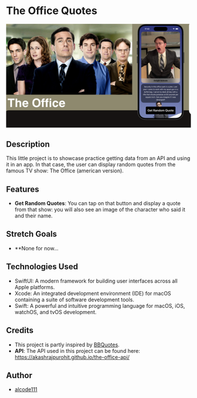 # The Office Quotes

<img src="the-office-quotes.png" alt="The Office Cast" width="800">

## Description

This little project is to showcase practice getting data from an API and using it in an app. In that case, the user can display random quotes from the famous TV show: The Office (american version).

## Features

- **Get Random Quotes**: You can tap on that button and display a quote from that show: you will also see an image of the character who said it and their name.

## Stretch Goals

- **None for now...

## Technologies Used

- SwiftUI: A modern framework for building user interfaces across all Apple platforms.
- Xcode: An integrated development environment (IDE) for macOS containing a suite of software development tools.
- Swift: A powerful and intuitive programming language for macOS, iOS, watchOS, and tvOS development.

## Credits

- This project is partly inspired by [BBQuotes](https://github.com/alcode111/SwiftUIBBQuotes).
- **API**: The API used in this project can be found here: https://akashrajpurohit.github.io/the-office-api/


## Author

- [alcode111](https://github.com/alcode111)
